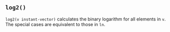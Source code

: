 ## `log2()`

`log2(v instant-vector)` calculates the binary logarithm for all elements in `v`.
The special cases are equivalent to those in `ln`.
